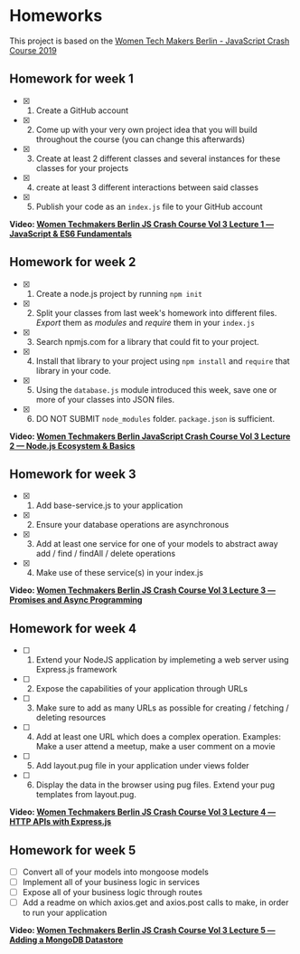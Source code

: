 # Homeworks

This project is based on the [Women Tech Makers Berlin - JavaScript Crash Course 2019](https://github.com/WTMBerlin/jscc2019)

## Homework for week 1

- [x] 1) Create a GitHub account
- [x] 2) Come up with your very own project idea that you will build throughout the course (you can change this afterwards)
- [x] 3) Create at least 2 different classes and several instances for these classes for your projects
- [x] 4) create at least 3 different interactions between said classes
- [x] 5) Publish your code as an `index.js` file to your GitHub account

**Video: [Women Techmakers Berlin JS Crash Course Vol 3 Lecture 1 — JavaScript & ES6 Fundamentals](https://www.youtube.com/watch?v=xCr2v8I4x-I)**

## Homework for week 2

- [x] 1) Create a node.js project by running `npm init`
- [x] 2) Split your classes from last week's homework into different files. *Export* them as *modules* and *require* them in your `index.js`
- [x] 3) Search npmjs.com for a library that could fit to your project.
- [x] 4) Install that library to your project using `npm install` and `require` that library in your code.
- [x] 5) Using the `database.js` module introduced this week, save one or more of your classes into JSON files.
- [x] 6) DO NOT SUBMIT `node_modules` folder. `package.json` is sufficient.

**Video: [Women Techmakers Berlin JavaScript Crash Course Vol 3 Lecture 2 — Node.js Ecosystem & Basics](https://www.youtube.com/watch?v=k7F_ZkGh1RI)**

## Homework for week 3

- [x] 1. Add base-service.js to your application
- [x] 2. Ensure your database operations are asynchronous
- [x] 3. Add at least one service for one of your models to abstract away add / find / findAll / delete operations
- [x] 4. Make use of these service(s) in your index.js

**Video: [Women Techmakers Berlin JS Crash Course Vol 3 Lecture 3 — Promises and Async Programming](https://www.youtube.com/watch?v=pMXeY7Vz1no)**

## Homework for week 4

- [ ] 1. Extend your NodeJS application by implemeting a web server using Express.js framework
- [ ] 2. Expose the capabilities of your application through URLs
- [ ] 3. Make sure to add as many URLs as possible for creating / fetching / deleting resources
- [ ] 4. Add at least one URL which does a complex operation. Examples: Make a user attend a meetup, make a user comment on a movie
- [ ] 5. Add layout.pug file in your application under views folder
- [ ] 6. Display the data in the browser using pug files. Extend your pug templates from layout.pug.

**Video: [Women Techmakers Berlin JS Crash Course Vol 3 Lecture 4 — HTTP APIs with Express.js](https://www.youtube.com/watch?v=ISjAVIy2VEA)**

## Homework for week 5

- [ ] Convert all of your models into mongoose models
- [ ] Implement all of your business logic in services
- [ ] Expose all of your business logic through routes
- [ ] Add a readme on which axios.get and axios.post calls to make, in order to run your application

**Video: [Women Techmakers Berlin JS Crash Course Vol 3 Lecture 5 — Adding a MongoDB Datastore](https://www.youtube.com/watch?v=mRQ-I5E-QHc)**
